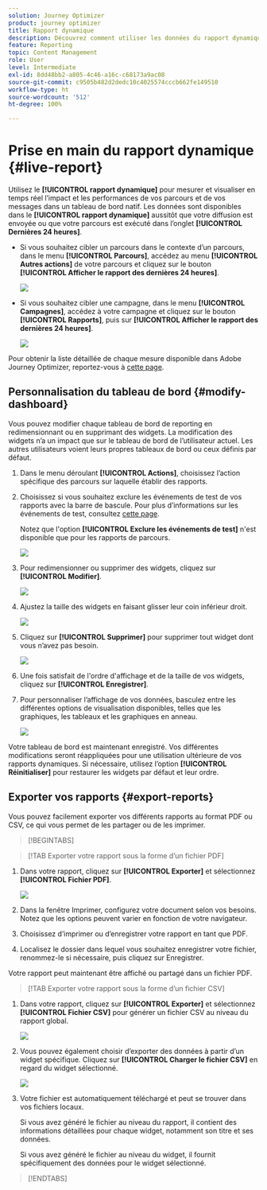 ```yaml
---
solution: Journey Optimizer
product: journey optimizer
title: Rapport dynamique
description: Découvrez comment utiliser les données du rapport dynamique
feature: Reporting
topic: Content Management
role: User
level: Intermediate
exl-id: 8dd48bb2-a805-4c46-a16c-c68173a9ac08
source-git-commit: c9505b482d2dedc10c4025574cccb662fe149510
workflow-type: ht
source-wordcount: '512'
ht-degree: 100%

---
```


# Prise en main du rapport dynamique {#live-report}

Utilisez le **[!UICONTROL rapport dynamique]** pour mesurer et visualiser en temps réel l’impact et les performances de vos parcours et de vos messages dans un tableau de bord natif.
Les données sont disponibles dans le **[!UICONTROL rapport dynamique]** aussitôt que votre diffusion est envoyée ou que votre parcours est exécuté dans l’onglet **[!UICONTROL Dernières 24 heures]**.

* Si vous souhaitez cibler un parcours dans le contexte d’un parcours, dans le menu **[!UICONTROL Parcours]**, accédez au menu **[!UICONTROL Autres actions]** de votre parcours et cliquez sur le bouton **[!UICONTROL Afficher le rapport des dernières 24 heures]**.

  ![](assets/report_journey.png)

* Si vous souhaitez cibler une campagne, dans le menu **[!UICONTROL Campagnes]**, accédez à votre campagne et cliquez sur le bouton **[!UICONTROL Rapports]**, puis sur **[!UICONTROL Afficher le rapport des dernières 24 heures]**.

  ![](assets/report_campaign.png)

Pour obtenir la liste détaillée de chaque mesure disponible dans Adobe Journey Optimizer, reportez-vous à [cette page](#list-of-components-live).

## Personnalisation du tableau de bord {#modify-dashboard}

Vous pouvez modifier chaque tableau de bord de reporting en redimensionnant ou en supprimant des widgets. La modification des widgets n’a un impact que sur le tableau de bord de l’utilisateur actuel. Les autres utilisateurs voient leurs propres tableaux de bord ou ceux définis par défaut.

1. Dans le menu déroulant **[!UICONTROL Actions]**, choisissez l’action spécifique des parcours sur laquelle établir des rapports.

1. Choisissez si vous souhaitez exclure les événements de test de vos rapports avec la barre de bascule. Pour plus d’informations sur les événements de test, consultez [cette page](../building-journeys/testing-the-journey.md).

   Notez que l&#39;option **[!UICONTROL Exclure les événements de test]** n&#39;est disponible que pour les rapports de parcours.

   ![](assets/report_modify_6.png)

1. Pour redimensionner ou supprimer des widgets, cliquez sur **[!UICONTROL Modifier]**.

   ![](assets/report_modify_7.png)

1. Ajustez la taille des widgets en faisant glisser leur coin inférieur droit.

   ![](assets/report_modify_8.png)

1. Cliquez sur **[!UICONTROL Supprimer]** pour supprimer tout widget dont vous n’avez pas besoin.

   ![](assets/report_modify_9.png)

1. Une fois satisfait de l&#39;ordre d&#39;affichage et de la taille de vos widgets, cliquez sur **[!UICONTROL Enregistrer]**.

1. Pour personnaliser l’affichage de vos données, basculez entre les différentes options de visualisation disponibles, telles que les graphiques, les tableaux et les graphiques en anneau.

   ![](assets/report_modify_11.png)

Votre tableau de bord est maintenant enregistré. Vos différentes modifications seront réappliquées pour une utilisation ultérieure de vos rapports dynamiques. Si nécessaire, utilisez l’option **[!UICONTROL Réinitialiser]** pour restaurer les widgets par défaut et leur ordre.

## Exporter vos rapports {#export-reports}

Vous pouvez facilement exporter vos différents rapports au format PDF ou CSV, ce qui vous permet de les partager ou de les imprimer.

>[!BEGINTABS]

>[!TAB Exporter votre rapport sous la forme d’un fichier PDF]

1. Dans votre rapport, cliquez sur **[!UICONTROL Exporter]** et sélectionnez **[!UICONTROL Fichier PDF]**.

   ![](assets/export_6.png)

1. Dans la fenêtre Imprimer, configurez votre document selon vos besoins. Notez que les options peuvent varier en fonction de votre navigateur.

1. Choisissez d’imprimer ou d’enregistrer votre rapport en tant que PDF.

1. Localisez le dossier dans lequel vous souhaitez enregistrer votre fichier, renommez-le si nécessaire, puis cliquez sur Enregistrer.

Votre rapport peut maintenant être affiché ou partagé dans un fichier PDF.

>[!TAB Exporter votre rapport sous la forme d’un fichier CSV]

1. Dans votre rapport, cliquez sur **[!UICONTROL Exporter]** et sélectionnez **[!UICONTROL Fichier CSV]** pour générer un fichier CSV au niveau du rapport global.

   ![](assets/export_4.png)

1. Vous pouvez également choisir d’exporter des données à partir d’un widget spécifique. Cliquez sur **[!UICONTROL Charger le fichier CSV]** en regard du widget sélectionné.

   ![](assets/export_5.png)

1. Votre fichier est automatiquement téléchargé et peut se trouver dans vos fichiers locaux.

   Si vous avez généré le fichier au niveau du rapport, il contient des informations détaillées pour chaque widget, notamment son titre et ses données.

   Si vous avez généré le fichier au niveau du widget, il fournit spécifiquement des données pour le widget sélectionné.

>[!ENDTABS]
